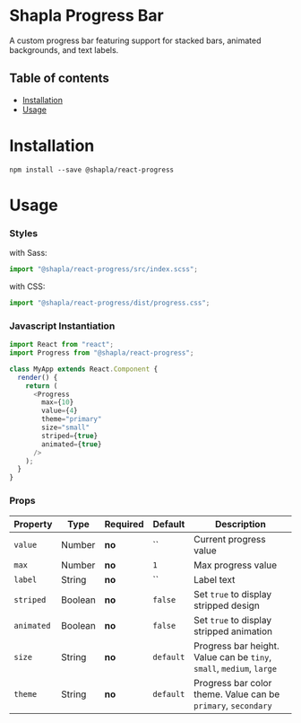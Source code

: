 # Shapla Progress Bar

A custom progress bar featuring support for stacked bars, animated backgrounds, and text labels.

## Table of contents

- [Installation](#installation)
- [Usage](#usage)

# Installation

```
npm install --save @shapla/react-progress
```

# Usage

### Styles

with Sass:

```js
import "@shapla/react-progress/src/index.scss";
```

with CSS:

```js
import "@shapla/react-progress/dist/progress.css";
```

### Javascript Instantiation

```js
import React from "react";
import Progress from "@shapla/react-progress";

class MyApp extends React.Component {
  render() {
    return (
      <Progress
        max={10}
        value={4}
        theme="primary"
        size="small"
        striped={true}
        animated={true}
      />
    );
  }
}
```

### Props

| Property   | Type    | Required | Default   | Description                                                          |
| ---------- | ------- | -------- | --------- | -------------------------------------------------------------------- |
| `value`    | Number  | **no**   | ``        | Current progress value                                               |
| `max`      | Number  | **no**   | `1`       | Max progress value                                                   |
| `label`    | String  | **no**   | ``        | Label text                                                           |
| `striped`  | Boolean | **no**   | `false`   | Set `true` to display stripped design                                |
| `animated` | Boolean | **no**   | `false`   | Set `true` to display stripped animation                             |
| `size`     | String  | **no**   | `default` | Progress bar height. Value can be `tiny`, `small`, `medium`, `large` |
| `theme`    | String  | **no**   | `default` | Progress bar color theme. Value can be `primary`, `secondary`        |
